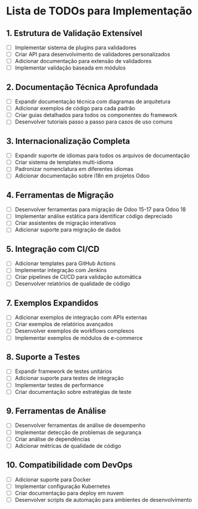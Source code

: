 # Lista de TODOs para Implementação

## 1. Estrutura de Validação Extensível
- [ ] Implementar sistema de plugins para validadores
- [ ] Criar API para desenvolvimento de validadores personalizados
- [ ] Adicionar documentação para extensão de validadores
- [ ] Implementar validação baseada em módulos

## 2. Documentação Técnica Aprofundada
- [ ] Expandir documentação técnica com diagramas de arquitetura
- [ ] Adicionar exemplos de código para cada padrão
- [ ] Criar guias detalhados para todos os componentes do framework
- [ ] Desenvolver tutoriais passo a passo para casos de uso comuns

## 3. Internacionalização Completa
- [ ] Expandir suporte de idiomas para todos os arquivos de documentação
- [ ] Criar sistema de templates multi-idioma
- [ ] Padronizar nomenclatura em diferentes idiomas
- [ ] Adicionar documentação sobre i18n em projetos Odoo

## 4. Ferramentas de Migração
- [ ] Desenvolver ferramentas para migração de Odoo 15-17 para Odoo 18
- [ ] Implementar análise estática para identificar código depreciado
- [ ] Criar assistentes de migração interativos
- [ ] Adicionar suporte para migração de dados

## 5. Integração com CI/CD
- [ ] Adicionar templates para GitHub Actions
- [ ] Implementar integração com Jenkins
- [ ] Criar pipelines de CI/CD para validação automática
- [ ] Desenvolver relatórios de qualidade de código

## 7. Exemplos Expandidos
- [ ] Adicionar exemplos de integração com APIs externas
- [ ] Criar exemplos de relatórios avançados
- [ ] Desenvolver exemplos de workflows complexos
- [ ] Implementar exemplos de módulos de e-commerce

## 8. Suporte a Testes
- [ ] Expandir framework de testes unitários
- [ ] Adicionar suporte para testes de integração
- [ ] Implementar testes de performance
- [ ] Criar documentação sobre estratégias de teste

## 9. Ferramentas de Análise
- [ ] Desenvolver ferramentas de análise de desempenho
- [ ] Implementar detecção de problemas de segurança
- [ ] Criar análise de dependências
- [ ] Adicionar métricas de qualidade de código

## 10. Compatibilidade com DevOps
- [ ] Adicionar suporte para Docker
- [ ] Implementar configuração Kubernetes
- [ ] Criar documentação para deploy em nuvem
- [ ] Desenvolver scripts de automação para ambientes de desenvolvimento